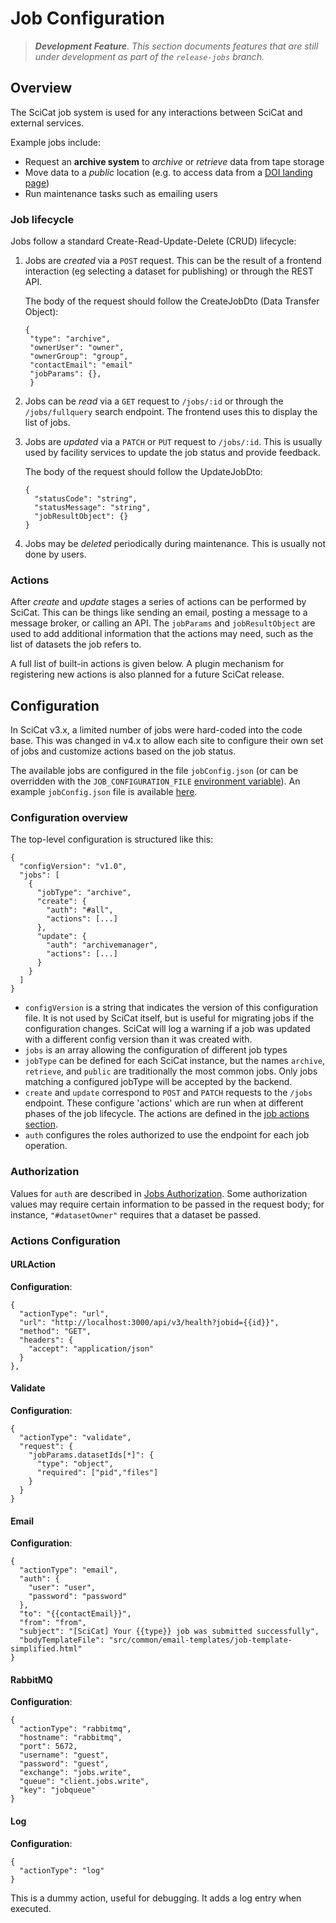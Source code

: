 # Job Configuration

> _**Development Feature**. This section documents features that are still under
> development as part of the `release-jobs` branch._

## Overview

The SciCat job system is used for any interactions between SciCat and external services.

Example jobs include:

- Request an **archive system** to *archive* or *retrieve* data from tape storage
- Move data to a *public* location (e.g. to access data from a [DOI landing
  page](https://github.com/SciCatProject/LandingPageServer))
- Run maintenance tasks such as emailing users

### Job lifecycle

Jobs follow a standard Create-Read-Update-Delete (CRUD) lifecycle:

1. Jobs are _created_ via a `POST` request. This can be the result of a frontend
   interaction (eg selecting a dataset for publishing) or through the REST API.

   The body of the request should follow the CreateJobDto (Data Transfer Object):
   ```
   {
    "type": "archive",
    "ownerUser": "owner",
    "ownerGroup": "group",
    "contactEmail": "email"
    "jobParams": {},
    }
   ```
2. Jobs can be _read_ via a `GET` request to `/jobs/:id` or through the `/jobs/fullquery`
   search endpoint. The frontend uses this to display the list of jobs.
3. Jobs are _updated_ via a `PATCH` or `PUT` request to `/jobs/:id`. This is usually
   used by facility services to update the job status and provide feedback.

   The body of the request should follow the UpdateJobDto:
   ```
   {
     "statusCode": "string",
     "statusMessage": "string",
     "jobResultObject": {}
   }
   ```
4. Jobs may be _deleted_ periodically during maintenance. This is usually not done by
   users.

### Actions

After _create_ and _update_ stages a series of actions can be performed by SciCat. This
can be things like sending an email, posting a message to a message broker, or calling
an API. The `jobParams` and `jobResultObject` are used to add additional information
that the actions may need, such as the list of datasets the job refers to.

A full list of built-in actions is given below. A plugin mechanism for registering new
actions is also planned for a future SciCat release.

## Configuration

In SciCat v3.x, a limited number of jobs were hard-coded into the code base. This was
changed in v4.x to allow each site to configure their own set of jobs and customize
actions based on the job status.

The available jobs are configured in the file `jobConfig.json` (or can be overridden
with the `JOB_CONFIGURATION_FILE` [environment
variable](../configuration.md#environment-variables)). An example `jobConfig.json` file
is available
[here](https://github.com/SciCatProject/scicat-backend-next/blob/release-jobs/src/jobs/config/jobConfig.example.json).

### Configuration overview
The top-level configuration is structured like this:

```
{
  "configVersion": "v1.0",
  "jobs": [
    {
      "jobType": "archive",
      "create": {
        "auth": "#all",
        "actions": [...]
      },
      "update": {
        "auth": "archivemanager",
        "actions": [...]
      }
    }
  ]
}
```

- `configVersion` is a string that indicates the version of this configuration file. It
  is not used by SciCat itself, but is useful for migrating jobs if the configuration
  changes. SciCat will log a warning if a job was updated with a different config
  version than it was created with.
- `jobs` is an array allowing the configuration of different job types
- `jobType` can be defined for each SciCat instance, but the names `archive`,
  `retrieve`, and `public` are traditionally the most common jobs. Only jobs matching a
  configured jobType will be accepted by the backend.
- `create` and `update` correspond to `POST` and `PATCH` requests to the `/jobs`
  endpoint. These configure 'actions' which are run when at different phases of the job
  lifecycle. The actions are defined in the [job actions section](#job-actions).
- `auth` configures the roles authorized to use the endpoint for each job operation.

### Authorization

Values for `auth` are described in [Jobs Authorization](../authorization/authorization_jobs.md). Some authorization values may require certain information to be passed in the request body; for instance, `"#datasetOwner"` requires that a dataset be passed.

### Actions Configuration


#### URLAction

**Configuration**:
```
{
  "actionType": "url",
  "url": "http://localhost:3000/api/v3/health?jobid={{id}}",
  "method": "GET",
  "headers": {
    "accept": "application/json"
  }
},
```

#### Validate

**Configuration**:
```
{
  "actionType": "validate",
  "request": {
    "jobParams.datasetIds[*]": {
      "type": "object",
      "required": ["pid","files"]
    }
  }
}
```

#### Email

**Configuration**:
```
{
  "actionType": "email",
  "auth": {
    "user": "user",
    "password": "password"
  },
  "to": "{{contactEmail}}",
  "from": "from",
  "subject": "[SciCat] Your {{type}} job was submitted successfully",
  "bodyTemplateFile": "src/common/email-templates/job-template-simplified.html"
}
```

#### RabbitMQ

**Configuration**:
```
{
  "actionType": "rabbitmq",
  "hostname": "rabbitmq",
  "port": 5672,
  "username": "guest",
  "password": "guest",
  "exchange": "jobs.write",
  "queue": "client.jobs.write",
  "key": "jobqueue"
}
```

#### Log

**Configuration**:
```
{
  "actionType": "log"
}
```

This is a dummy action, useful for debugging. It adds a log entry when executed.
